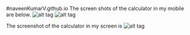 #naveenKumarV.github.io
The screen shots of the calculator in my mobile are below.
![alt tag](https://github.com/naveenKumarV/naveenKumarV.github.io/blob/master/images/Screenshot_2015-05-29-17-28-50.png)
![alt tag](https://github.com/naveenKumarV/naveenKumarV.github.io/blob/master/images/Screenshot_2015-05-29-17-31-31.png)

The screenshot of the calculator in my screen is
![alt tag](https://github.com/naveenKumarV/naveenKumarV.github.io/blob/master/images/screenshotOfWebpage.png)
